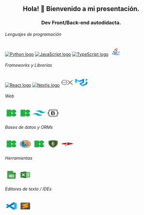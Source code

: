 <h2 align='center'> Hola! 👋 Bienvenido a mi presentación.</h2>
<h3 align='center'> Dev Front/Back-end autodidacta.</h3>

<h6>Lenguajes de programación</h6>
<a href='https://www.python.org/'><img src='https://cdn.jsdelivr.net/gh/devicons/devicon/icons/python/python-original.svg' height='30' width='42' alt='Python logo' /></a>
<a href='https://developer.mozilla.org/en-US/docs/Web/JavaScript'><img src='https://cdn.jsdelivr.net/gh/devicons/devicon/icons/javascript/javascript-original.svg' height='30' width='42' alt='JavaScript logo' /></a>
<a href='https://www.typescriptlang.org/'><img src='https://cdn.jsdelivr.net/gh/devicons/devicon/icons/typescript/typescript-original.svg' height='30' width='42' alt='TypeScript logo' /></a>
<a href='https://www.oracle.com/ar/java/'><img src='./svg/java.svg' height='30' width='42' alt='Java logo' /></a>

<h6>Frameworks y Librerías</h6>
<a href='https://reactjs.org/'><img src='https://upload.wikimedia.org/wikipedia/commons/thumb/a/a7/React-icon.svg/539px-React-icon.svg.png' height='30' width='42' alt='React logo' /></a>
<a href='https://nextjs.org/'><img src='https://img.icons8.com/color/48/000000/nextjs.png' height='30' width='42' alt='Nextjs logo' /></a>
<a href='https://expressjs.com/'><img src='./svg/express.svg' height='30' width='42' alt='express logo' /></a>
<a href='https://mui.com/material-ui/getting-started/'><img src='./svg/mui-material.svg' height='30' width='42' alt='mui material logo' /></a>

<h6>Web</h6>
<a href='#'><img src='./svg/html.svg' height='30' width='42' alt='HTML logo' /></a>
<a href='#'><img src='./svg/css.svg' height='30' width='42' alt='CSS logo' /></a>
<a href='#'><img src='./svg/tailwind.svg' height='30' width='42' alt='Tailwind logo' /></a>
<a href='#'><img src='./svg/bootstrap.svg' height='30' width='42' alt='Bootstrap logo' /></a>

<h6>Bases de datos y ORMs</h6>
<a href='#'><img src='./svg/sql.svg' height='30' width='42' alt='SQL logo' /></a>
<a href='https://www.mysql.com/'><img src='./svg/mysql.svg' height='30' width='42' alt='MySQL logo' /></a>
<a href='#'><img src='./svg/nosql.svg' height='30' width='42' alt='NoSQL logo' /></a>
<a href='https://www.mongodb.com/es'><img src='./svg/mongodb.svg' height='30' width='42' alt='MongoDB logo' /></a>
<a href='https://mongoosejs.com'><img src='./svg/mongoose.svg' height='30' width='42' alt='mongoose logo' /></a>

<h6>Herramientas</h6>
<a href='#'><img src='./svg/google-sheets.svg' height='30' width='42' alt='Google Sheets logo' /></a>
<a href='#'><img src='./svg/excel.svg' height='30' width='42' alt='Nextjs logo' /></a>

<h6>Editores de texto / IDEs</h6>
<a href='https://code.visualstudio.com/'><img src='./svg/vs-code.svg' height='30' width='42' alt='Visual Studio Code logo' /></a>
<a href='https://www.sublimetext.com/'><img src='./svg/sublime-text.svg' height='30' width='42' alt='Sublime Text logo' /></a>
